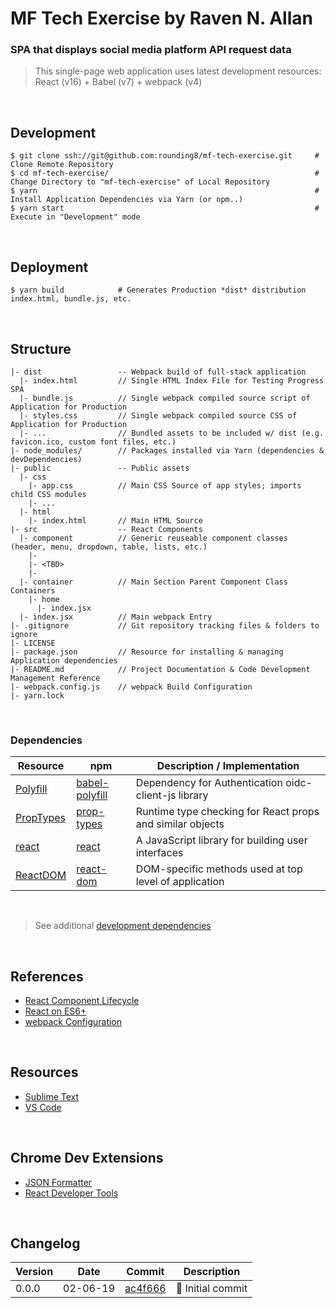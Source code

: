 
# MF Tech Exercise by Raven N. Allan

### SPA that displays social media platform API request data

> This single-page web application uses latest development resources: React (v16) + Babel (v7) + webpack (v4)

<br>

## Development

```
$ git clone ssh://git@github.com:rounding8/mf-tech-exercise.git     # Clone Remote Repository
$ cd mf-tech-exercise/                                              # Change Directory to "mf-tech-exercise" of Local Repository
$ yarn                                                              # Install Application Dependencies via Yarn (or npm..)
$ yarn start                                                        # Execute in "Development" mode
```

<br>

## Deployment

```
$ yarn build            # Generates Production *dist* distribution index.html, bundle.js, etc.
```

<br>

## Structure

```
|- dist                 -- Webpack build of full-stack application
  |- index.html         // Single HTML Index File for Testing Progress SPA
  |- bundle.js          // Single webpack compiled source script of Application for Production
  |- styles.css         // Single webpack compiled source CSS of Application for Production
  |- ...                // Bundled assets to be included w/ dist (e.g. favicon.ico, custom font files, etc.)
|- node_modules/        // Packages installed via Yarn (dependencies & devDependencies)
|- public               -- Public assets
  |- css
    |- app.css          // Main CSS Source of app styles; imports child CSS modules
    |- ...
  |- html
    |- index.html       // Main HTML Source
|- src                  -- React Components
  |- component          // Generic reuseable component classes (header, menu, dropdown, table, lists, etc.)
    |- 
    |- <TBD>
    |- 
  |- container          // Main Section Parent Component Class Containers
    |- home
      |- index.jsx
  |- index.jsx          // Main webpack Entry
|- .gitignore           // Git repository tracking files & folders to ignore
|- LICENSE
|- package.json         // Resource for installing & managing Application dependencies
|- README.md            // Project Documentation & Code Development Management Reference
|- webpack.config.js    // webpack Build Configuration
|- yarn.lock
```

<br>

### Dependencies

| Resource                                                               | npm                                                            | Description / Implementation                              |
|------------------------------------------------------------------------|----------------------------------------------------------------|-----------------------------------------------------------|
| [Polyfill](https://babeljs.io/docs/usage/polyfill)                     | [babel-polyfill](https://www.npmjs.com/package/babel-polyfill) | Dependency for Authentication oidc-client-js library      |
| [PropTypes](https://reactjs.org/docs/typechecking-with-proptypes.html) | [prop-types](https://www.npmjs.com/package/prop-types)         | Runtime type checking for React props and similar objects |
| [react](https://reactjs.org)                                           | [react](https://www.npmjs.com/package/react)                   | A JavaScript library for building user interfaces         |
| [ReactDOM](https://reactjs.org/docs/react-dom.html)                    | [react-dom](https://www.npmjs.com/package/react-dom)           | DOM-specific methods used at top level of application     |

<br>

> See additional [development dependencies](https://github.com/rounding8/mf-tech-exercise/blob/master/package.json#L31-L42)

<br>

## References

* [React Component Lifecycle](https://reactjs.org/docs/react-component.html#the-component-lifecycle)
* [React on ES6+](https://babeljs.io/blog/2015/06/07/react-on-es6-plus)
* [webpack Configuration](https://webpack.js.org/configuration)

<br>

## Resources

* [Sublime Text](https://www.sublimetext.com)
* [VS Code](https://code.visualstudio.com/download)

<br>

## Chrome Dev Extensions

* [JSON Formatter](https://chrome.google.com/webstore/detail/json-formatter/bcjindcccaagfpapjjmafapmmgkkhgoa)
* [React Developer Tools](https://chrome.google.com/webstore/detail/react-developer-tools/fmkadmapgofadopljbjfkapdkoienihi)

<br>

## Changelog

| Version | Date     | Commit                                                                                                   | Description |
|---------|----------|----------------------------------------------------------------------------------------------------------|-------------|
| 0.0.0   | 02-06-19 | [ac4f666](https://github.com/rounding8/mf-tech-exercise/commit/ac4f666f49ce797ebe83d68b68d524069bb29f75) | 🎉  Initial commit |

